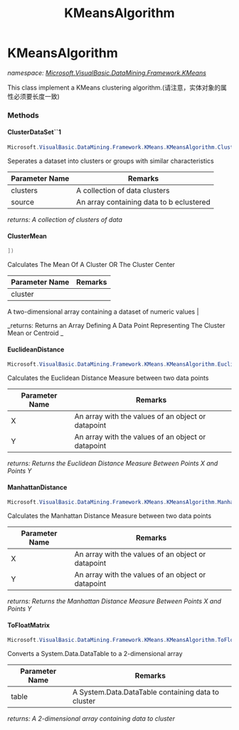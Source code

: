 ﻿---
title: KMeansAlgorithm
---

# KMeansAlgorithm
_namespace: [Microsoft.VisualBasic.DataMining.Framework.KMeans](N-Microsoft.VisualBasic.DataMining.Framework.KMeans.html)_

This class implement a KMeans clustering algorithm.(请注意，实体对象的属性必须要长度一致)



### Methods

#### ClusterDataSet``1
```csharp
Microsoft.VisualBasic.DataMining.Framework.KMeans.KMeansAlgorithm.ClusterDataSet``1(Microsoft.VisualBasic.DataMining.Framework.KMeans.ClusterCollection{``0},System.Collections.Generic.IEnumerable{``0})
```
Seperates a dataset into clusters or groups with similar characteristics

|Parameter Name|Remarks|
|--------------|-------|
|clusters|A collection of data clusters|
|source|An array containing data to b eclustered|

_returns: A collection of clusters of data_

#### ClusterMean
```csharp
])
```
Calculates The Mean Of A Cluster OR The Cluster Center

|Parameter Name|Remarks|
|--------------|-------|
|cluster|
 A two-dimensional array containing a dataset of numeric values
 |

_returns: 
 Returns an Array Defining A Data Point Representing The Cluster Mean or Centroid
 _

#### EuclideanDistance
```csharp
Microsoft.VisualBasic.DataMining.Framework.KMeans.KMeansAlgorithm.EuclideanDistance(System.Double[],System.Double[])
```
Calculates the Euclidean Distance Measure between two data points

|Parameter Name|Remarks|
|--------------|-------|
|X|An array with the values of an object or datapoint|
|Y|An array with the values of an object or datapoint|

_returns: Returns the Euclidean Distance Measure Between Points X and Points Y_

#### ManhattanDistance
```csharp
Microsoft.VisualBasic.DataMining.Framework.KMeans.KMeansAlgorithm.ManhattanDistance(System.Double[],System.Double[])
```
Calculates the Manhattan Distance Measure between two data points

|Parameter Name|Remarks|
|--------------|-------|
|X|An array with the values of an object or datapoint|
|Y|An array with the values of an object or datapoint|

_returns: Returns the Manhattan Distance Measure Between Points X and Points Y_

#### ToFloatMatrix
```csharp
Microsoft.VisualBasic.DataMining.Framework.KMeans.KMeansAlgorithm.ToFloatMatrix(System.Data.DataTable)
```
Converts a System.Data.DataTable to a 2-dimensional array

|Parameter Name|Remarks|
|--------------|-------|
|table|A System.Data.DataTable containing data to cluster|

_returns: A 2-dimensional array containing data to cluster_


